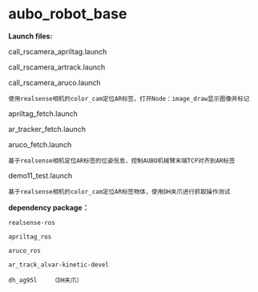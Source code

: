 # aubo_robot_base

**Launch files:**

call_rscamera_apriltag.launch

call_rscamera_artrack.launch

call_rscamera_aruco.launch

    使用realsense相机的color_cam定位AR标签，打开Node：image_draw显示图像并标记


apriltag_fetch.launch

ar_tracker_fetch.launch

aruco_fetch.launch

    基于realsense相机定位AR标签的位姿信息，控制AUBO机械臂末端TCP对齐到AR标签


demo11_test.launch

    基于realsense相机的color_cam定位AR标签物体，使用DH夹爪进行抓取操作测试


**dependency package：**

    realsense-ros
    
    apriltag_ros
    
    aruco_ros
    
    ar_track_alvar-kinetic-devel
    
    dh_ag95l    （DH夹爪）
    
    
